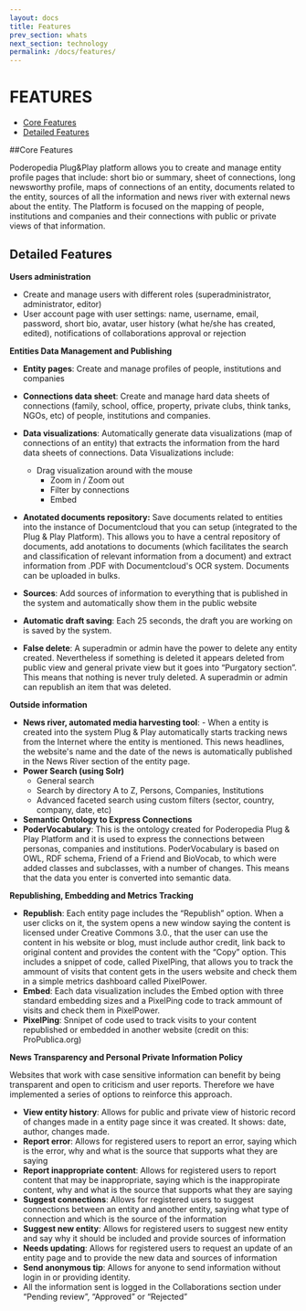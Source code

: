 ```yaml
---
layout: docs
title: Features
prev_section: whats
next_section: technology
permalink: /docs/features/
---
```

FEATURES 
=============

* [Core Features](#Core-Features)
* [Detailed Features](#Detailed-Features)

##Core Features

Poderopedia Plug&Play platform allows you to create and manage entity profile pages that include: short bio or summary, sheet of connections, long newsworthy profile, maps of connections of an entity, documents related to the entity, sources of all the information and news river with external news about the entity. The Platform is focused on the mapping of people, institutions and companies and their connections with public or private views of that information. 

## Detailed Features

**Users administration**

- Create and manage users with different roles (superadministrator, administrator, editor)
- User account page with user settings: name, username, email, password, short bio, avatar, user history (what he/she has created, edited), notifications of collaborations approval or rejection

**Entities Data Management and Publishing**

- **Entity pages**: Create and manage profiles of people, institutions and companies
- **Connections data sheet**: Create and manage hard data sheets of connections (family, school, office, property, private clubs, think tanks, NGOs, etc) of people, institutions and companies.
- **Data visualizations**: Automatically generate data visualizations (map of connections of an entity) that extracts the information from the hard data sheets of connections. Data Visualizations include:

  - Drag visualization around with the mouse
	- Zoom in / Zoom out
	- Filter by connections
	- Embed

- **Anotated documents repository:** Save documents related to entities into the instance of Documentcloud that you can setup (integrated to the Plug & Play Platform). This allows you to have a central repository of documents, add anotations to documents (which facilitates the search and classification of relevant information from a document) and extract information from .PDF with Documentcloud's OCR system. Documents can be uploaded in bulks.
- **Sources**: Add sources of information to everything that is published in the system and automatically show them in the public website
- **Automatic draft saving**: Each 25 seconds, the draft you are working on is saved by the system.
- **False delete**: A superadmin or admin have the power to delete any entity created. Nevertheless if something is deleted it appears deleted from public view and general private view but it goes into “Purgatory section”. This means that nothing is never truly deleted. A superadmin or admin can republish an item that was deleted.

**Outside information**
- **News river, automated media harvesting tool**: 
        - When a entity is created into the system Plug & Play automatically starts tracking news from the Internet where the entity is mentioned. This news headlines, the website's name and the date of the news is automatically published in the News River section of the entity page.
- **Power Search (using Solr)**
	- General search
	- Search by directory A to Z, Persons, Companies, Institutions
	- Advanced faceted search using custom filters (sector, country, company, date, etc)
- **Semantic Ontology to Express Connections**
- **PoderVocabulary**: This is the ontology created for Poderopedia Plug & Play Platform and it is used to express the connections between personas, companies and institutions. PoderVocabulary is based on OWL​​, RDF schema, Friend of a Friend and BioVocab, to which were added classes and subclasses, with a number of changes. This means that the data you enter is converted into semantic data.

**Republishing, Embedding and Metrics Tracking**

- **Republish**: Each entity page includes the “Republish” option. When a user clicks on it, the system opens a new window saying the content is licensed under Creative Commons 3.0., that the user can use the content in his website or blog, must include author credit, link back to original content and provides the content with the “Copy” option. This includes a snippet of code, called PixelPing, that allows you to track the ammount of visits that content gets in the users website and check them in a simple metrics dashboard called PixelPower.
- **Embed**: Each data visualization includes the Embed option with three standard embedding sizes and a PixelPing code to track ammount of visits and check them in PixelPower.
- **PixelPing**: Snnipet of code used to track visits to your content republished or embedded in another website (credit on this: ProPublica.org)


**News Transparency and Personal Private Information Policy**

Websites that work with case sensitive information can benefit by being transparent and open to criticism and user reports. Therefore we have implemented a series of options to reinforce this approach.

- **View entity history**: Allows for public and private view of historic record of changes made in a entity page since it was created. It shows: date, author, changes made.
- **Report error**: Allows for registered users to report an error, saying which is the error, why and what is the source that supports what they are saying
- **Report inappropriate content**: Allows for registered users to report content that may be inappropriate, saying which is the inappropirate content, why and what is the source that supports what they are saying
- **Suggest connections**: Allows for registered users to suggest connections between an entity and another entity, saying what type of connection and which is the source of the information
- **Suggest new entity**: Allows for registered users to suggest new entity and say why it should be included and provide sources of information
- **Needs updating**: Allows for registered users to request an update of an entity page and to provide the new data and sources of information
- **Send anonymous tip**: Allows for anyone to send information without login in or providing identity.
- All the information sent is logged in the Collaborations section under “Pending review”, “Approved” or “Rejected”
